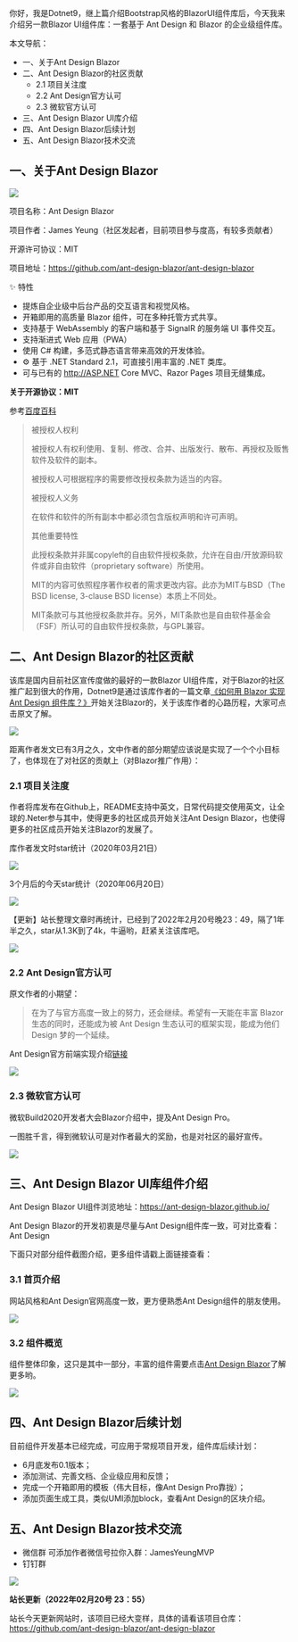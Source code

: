 你好，我是Dotnet9，继上篇介绍Bootstrap风格的BlazorUI组件库后，今天我来介绍另一款Blazor UI组件库：一套基于 Ant Design 和 Blazor 的企业级组件库。

本文导航：

- 一、关于Ant Design Blazor
- 二、Ant Design Blazor的社区贡献
  - 2.1 项目关注度
  - 2.2 Ant Design官方认可
  - 2.3 微软官方认可
- 三、Ant Design Blazor UI库介绍
- 四、Ant Design Blazor后续计划
- 五、Ant Design Blazor技术交流

## 一、关于Ant Design Blazor

![](https://img1.dotnet9.com/2020/06/0101.png)

项目名称：Ant Design Blazor

项目作者：James Yeung（社区发起者，目前项目参与度高，有较多贡献者）

开源许可协议：MIT

项目地址：https://github.com/ant-design-blazor/ant-design-blazor

✨ 特性

- 提炼自企业级中后台产品的交互语言和视觉风格。
- 开箱即用的高质量 Blazor 组件，可在多种托管方式共享。
- 支持基于 WebAssembly 的客户端和基于 SignalR 的服务端 UI 事件交互。
- 支持渐进式 Web 应用（PWA）
- 使用 C# 构建，多范式静态语言带来高效的开发体验。
- ⚙️ 基于 .NET Standard 2.1，可直接引用丰富的 .NET 类库。
- 可与已有的 http://ASP.NET Core MVC、Razor Pages 项目无缝集成。

**关于开源协议：MIT**

参考[百度百科](https://baike.baidu.com/item/MIT%25E8%25AE%25B8%25E5%258F%25AF%25E8%25AF%2581/6671281%3Ffr%3Daladdin)

>被授权人权利
>
>被授权人有权利使用、复制、修改、合并、出版发行、散布、再授权及贩售软件及软件的副本。
>
>被授权人可根据程序的需要修改授权条款为适当的内容。
>
>被授权人义务
>
>在软件和软件的所有副本中都必须包含版权声明和许可声明。
>
>其他重要特性
>
>此授权条款并非属copyleft的自由软件授权条款，允许在自由/开放源码软件或非自由软件（proprietary software）所使用。
>
>MIT的内容可依照程序著作权者的需求更改内容。此亦为MIT与BSD（The BSD license, 3-clause BSD license）本质上不同处。
>
>MIT条款可与其他授权条款并存。另外，MIT条款也是自由软件基金会（FSF）所认可的自由软件授权条款，与GPL兼容。

## 二、Ant Design Blazor的社区贡献

该库是国内目前社区宣传度做的最好的一款Blazor UI组件库，对于Blazor的社区推广起到很大的作用，Dotnet9是通过该库作者的一篇文章[《如何用 Blazor 实现 Ant Design 组件库？》](https://mp.weixin.qq.com/s/Bhvp4EKgKh-lMyh6v3_Ayg)开始关注Blazor的，关于该库作者的心路历程，大家可点击原文了解。

![](https://img1.dotnet9.com/2020/06/0102.jpg)

距离作者发文已有3月之久，文中作者的部分期望应该说是实现了一个个小目标了，也体现在了对社区的贡献上（对Blazor推广作用）：

### 2.1 项目关注度

作者将库发布在Github上，README支持中英文，日常代码提交使用英文，让全球的.Neter参与其中，使得更多的社区成员开始关注Ant Design Blazor，也使得更多的社区成员开始关注Blazor的发展了。

库作者发文时star统计（2020年03月21日）

![](https://img1.dotnet9.com/2020/06/0103.jpg)

3个月后的今天star统计（2020年06月20日）

![](https://img1.dotnet9.com/2020/06/0104.jpg)

【更新】站长整理文章时再统计，已经到了2022年2月20号晚23：49，隔了1年半之久，star从1.3K到了4k，牛逼哟，赶紧关注该库吧。

![](https://img1.dotnet9.com/2020/06/0105.png)


### 2.2 Ant Design官方认可

原文作者的小期望：

>在为了与官方高度一致上的努力，还会继续。希望有一天能在丰富 Blazor 生态的同时，还能成为被 Ant Design 生态认可的框架实现，能成为他们 Design 梦的一个延续。

Ant Design官方前端实现介绍[链接](https://ant.design/docs/spec/introduce-cn%23%25E5%2589%258D%25E7%25AB%25AF%25E5%25AE%259E%25E7%258E%25B0)

![](https://img1.dotnet9.com/2020/06/0106.jpg)

### 2.3 微软官方认可

微软Build2020开发者大会Blazor介绍中，提及Ant Design Pro。

一图胜千言，得到微软认可是对作者最大的奖励，也是对社区的最好宣传。

![](https://img1.dotnet9.com/2020/06/0107.jpg)

## 三、Ant Design Blazor UI库组件介绍

Ant Design Blazor UI组件浏览地址：https://ant-design-blazor.github.io/

Ant Design Blazor的开发初衷是尽量与Ant Design组件库一致，可对比查看：Ant Design

下面只对部分组件截图介绍，更多组件请戳上面链接查看：

### 3.1 首页介绍

网站风格和Ant Design官网高度一致，更方便熟悉Ant Design组件的朋友使用。

![](https://img1.dotnet9.com/2020/06/0108.jpg)

### 3.2 组件概览

组件整体印象，这只是其中一部分，丰富的组件需要点击[Ant Design Blazor](https://ant-design-blazor.github.io/)了解更多哟。

![](https://img1.dotnet9.com/2020/06/0109.jpg)

## 四、Ant Design Blazor后续计划

目前组件开发基本已经完成，可应用于常规项目开发，组件库后续计划：

- 6月底发布0.1版本；
- 添加测试、完善文档、企业级应用和反馈；
- 完成一个开箱即用的模板（伟大目标，像Ant Design Pro靠拢）；
- 添加页面生成工具，类似UMI添加block，查看Ant Design的区块介绍。

## 五、Ant Design Blazor技术交流

- 微信群 可添加作者微信号拉你入群：JamesYeungMVP
- 钉钉群

![](https://img1.dotnet9.com/2020/06/0110.png)

**站长更新（2022年02月20号 23：55）**

站长今天更新网站时，该项目已经大变样，具体的请看该项目仓库：https://github.com/ant-design-blazor/ant-design-blazor